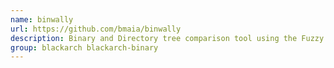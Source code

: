 ```yaml
---
name: binwally
url: https://github.com/bmaia/binwally
description: Binary and Directory tree comparison tool using the Fuzzy Hashing concept (ssdeep).
group: blackarch blackarch-binary
---
```

